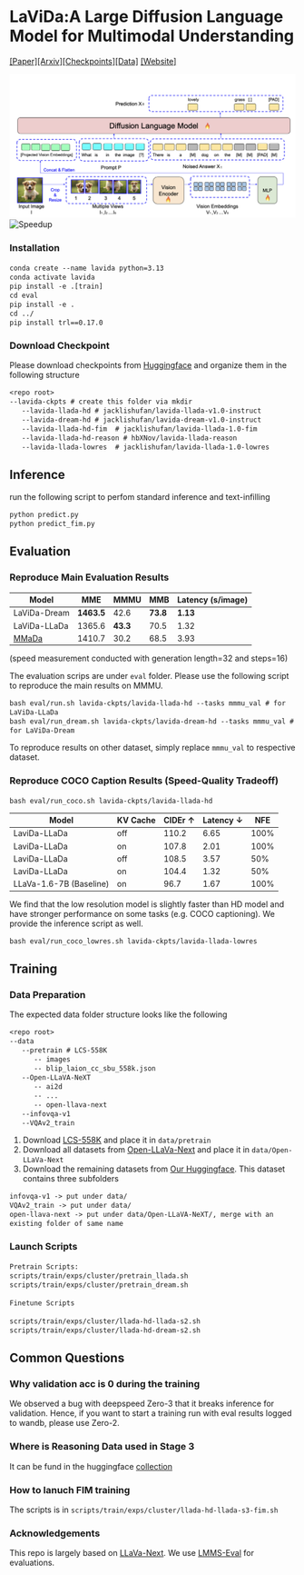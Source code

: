 # LaViDa:A Large Diffusion Language Model for Multimodal Understanding

[[Paper]](paper/paper.pdf)[[Arxiv]](https://arxiv.org/abs/2505.16839)[[Checkpoints]](https://huggingface.co/collections/jacklishufan/lavida-10-682ecf5a5fa8c5df85c61ded)[[Data]](https://huggingface.co/datasets/jacklishufan/lavida-train) [[Website]](https://homepage.jackli.org/projects/lavida/)





![Model Architecture](images/architecture.png)
![Speedup](images/demo_hd.gif)

### Installation

```
conda create --name lavida python=3.13
conda activate lavida
pip install -e .[train]
cd eval
pip install -e .
cd ../
pip install trl==0.17.0 
```

### Download Checkpoint

Please download checkpoints from [Huggingface](https://huggingface.co/collections/jacklishufan/lavida-10-682ecf5a5fa8c5df85c61ded)  and organize them in the following structure
```
<repo root>
--lavida-ckpts # create this folder via mkdir
   --lavida-llada-hd # jacklishufan/lavida-llada-v1.0-instruct
   --lavida-dream-hd # jacklishufan/lavida-dream-v1.0-instruct
   --lavida-llada-hd-fim  # jacklishufan/lavida-llada-1.0-fim
   --lavida-llada-hd-reason # hbXNov/lavida-llada-reason
   --lavida-llada-lowres  # jacklishufan/lavida-llada-1.0-lowres
```

## Inference
run the following script to perfom standard inference and text-infilling
```
python predict.py
python predict_fim.py
```
## Evaluation
### Reproduce Main Evaluation Results

| Model         | MME    | MMMU | MMB  | Latency (s/image) |
|---------------|--------|------|------|-------------------|
| LaViDa-Dream  | **1463.5** | 42.6 | **73.8** | **1.13**              |
| LaViDa-LLaDa  | 1365.6 | **43.3** | 70.5 | 1.32              |
| [MMaDa](https://github.com/Gen-Verse/MMaDA)         | 1410.7 | 30.2 | 68.5 | 3.93             |

(speed measurement conducted with generation length=32 and steps=16)

The evaluation scrips are under `eval` folder. Please use the following script to reproduce the main results on MMMU.

```
bash eval/run.sh lavida-ckpts/lavida-llada-hd --tasks mmmu_val # for LaViDa-LLaDa
bash eval/run_dream.sh lavida-ckpts/lavida-dream-hd --tasks mmmu_val # for LaViDa-Dream
```


To reproduce results on other dataset, simply replace `mmmu_val` to respective dataset.

### Reproduce COCO Caption Results (Speed-Quality Tradeoff)


```
bash eval/run_coco.sh lavida-ckpts/lavida-llada-hd 
```

| Model   | KV Cache | CIDEr $\uparrow$ | Latency $\downarrow$  | NFE  |
|------------|----------|-------|---------|-----|
| LaviDa-LLaDa  | off      | 110.2 | 6.65    | 100\%  |
| LaviDa-LLaDa  | on      | 107.8 |  2.01   | 100\%  |
| LaviDa-LLaDa  | off      | 108.5 | 3.57    | 50\%  |
| LaviDa-LLaDa  | on       | 104.4 | 1.32    | 50\%  |
| LLaVa-1.6-7B (Baseline)  | on       |  96.7 | 1.67     | 100\%|

We find that the low resolution model is slightly faster than HD model and have stronger performance on some tasks (e.g. COCO captioning). We provide the inference script as well.

```
bash eval/run_coco_lowres.sh lavida-ckpts/lavida-llada-lowres 
```


## Training
### Data Preparation

The expected data folder structure looks like the following

```
<repo root>
--data
   --pretrain # LCS-558K
      -- images
      -- blip_laion_cc_sbu_558k.json
   --Open-LLaVA-NeXT
      -- ai2d
      -- ...
      -- open-llava-next 
   --infovqa-v1
   --VQAv2_train
```


1. Download [LCS-558K](https://huggingface.co/datasets/liuhaotian/LLaVA-Pretrain/tree/main) and place it in `data/pretrain`
2. Download all datasets from [Open-LLaVa-Next](https://github.com/xiaoachen98/Open-LLaVA-NeXT/blob/master/docs/Data.md) and place it in `data/Open-LLaVa-Next`
3. Download the remaining datasets from [Our Huggingface](https://huggingface.co/datasets/jacklishufan/lavida-train/tree/main). This dataset contains three subfolders

```
infovqa-v1 -> put under data/
VQAv2_train -> put under data/
open-llava-next -> put under data/Open-LLaVA-NeXT/, merge with an existing folder of same name
```

### Launch Scripts

```
Pretrain Scripts:
scripts/train/exps/cluster/pretrain_llada.sh
scripts/train/exps/cluster/pretrain_dream.sh

Finetune Scripts

scripts/train/exps/cluster/llada-hd-llada-s2.sh
scripts/train/exps/cluster/llada-hd-dream-s2.sh
```

## Common Questions

### Why validation acc is 0 during the training

We observed a bug with deepspeed Zero-3 that it breaks inference for validation. Hence, if you want to start a training run with eval results logged to wandb, please use Zero-2.

### Where is Reasoning Data used in Stage 3

It can be fund in the huggingface [collection](https://huggingface.co/collections/jacklishufan/lavida-10-682ecf5a5fa8c5df85c61ded)

### How to lanuch FIM training

The scripts is in `scripts/train/exps/cluster/llada-hd-llada-s3-fim.sh`

### Acknowledgements

This repo is largely based on [LLaVa-Next](https://github.com/LLaVA-VL/LLaVA-NeXT). We use [LMMS-Eval](https://github.com/EvolvingLMMs-Lab/lmms-eval) for evaluations. 
